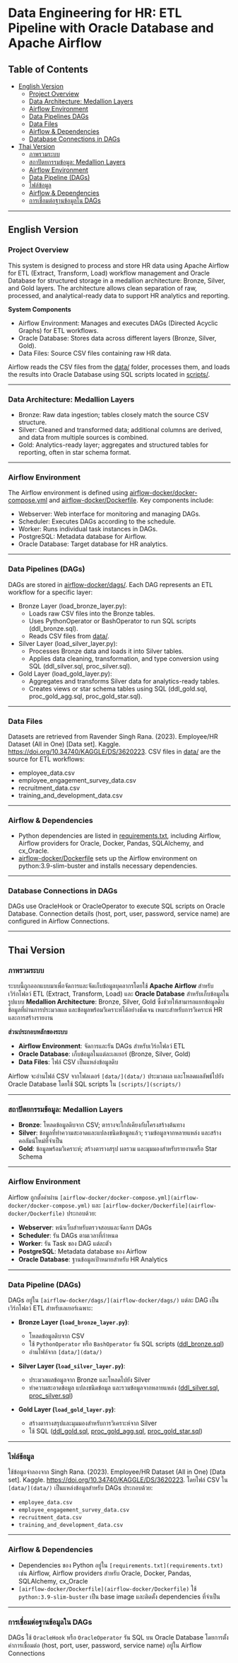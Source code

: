 # Data Engineering for HR: ETL Pipeline with Oracle Database and Apache Airflow

## Table of Contents
- [English Version](#english-version)
  - [Project Overview](#project-overview)
  - [Data Architecture: Medallion Layers](#data-architecture-medallion-layers)
  - [Airflow Environment](#airflow-environment)
  - [Data Pipelines DAGs](#data-pipelines-dags)
  - [Data Files](#data-files)
  - [Airflow & Dependencies](#airflow--dependencies)
  - [Database Connections in DAGs](#database-connections-in-dags)
- [Thai Version](#thai-version)
  - [ภาพรวมระบบ](#ภาพรวมระบบ)
  - [สถาปัตยกรรมข้อมูล: Medallion Layers](#สถาปัตยกรรมข้อมูล-medallion-layers)
  - [Airflow Environment](#airflow-environment-1)
  - [Data Pipeline (DAGs)](#data-pipeline-dags-1)
  - [ไฟล์ข้อมูล](#ไฟล์ข้อมูล)
  - [Airflow & Dependencies](#airflow--dependencies-1)
  - [การเชื่อมต่อฐานข้อมูลใน DAGs](#การเชื่อมต่อฐานข้อมูลใน-dags)

---

## English Version

### Project Overview

This system is designed to process and store HR data using Apache Airflow for ETL (Extract, Transform, Load) workflow management and Oracle Database for structured storage in a medallion architecture: Bronze, Silver, and Gold layers. The architecture allows clean separation of raw, processed, and analytical-ready data to support HR analytics and reporting.

**System Components**
* Airflow Environment: Manages and executes DAGs (Directed Acyclic Graphs) for ETL workflows.
* Oracle Database: Stores data across different layers (Bronze, Silver, Gold).
* Data Files: Source CSV files containing raw HR data.

Airflow reads the CSV files from the [data/](data/) folder, processes them, and loads the results into Oracle Database using SQL scripts located in [scripts/](scripts/).

---

### Data Architecture: Medallion Layers
* Bronze: Raw data ingestion; tables closely match the source CSV structure.
* Silver: Cleaned and transformed data; additional columns are derived, and data from multiple sources is combined.
* Gold: Analytics-ready layer; aggregates and structured tables for reporting, often in star schema format.

---

### Airflow Environment
The Airflow environment is defined using [airflow-docker/docker-compose.yml](airflow-docker/docker-compose.yml) and [airflow-docker/Dockerfile](airflow-docker/Dockerfile). Key components include:
* Webserver: Web interface for monitoring and managing DAGs.
* Scheduler: Executes DAGs according to the schedule.
* Worker: Runs individual task instances in DAGs.
* PostgreSQL: Metadata database for Airflow.
* Oracle Database: Target database for HR analytics.

---

### Data Pipelines (DAGs)
DAGs are stored in [airflow-docker/dags/](airflow-docker/dags/). Each DAG represents an ETL workflow for a specific layer:
* Bronze Layer (load_bronze_layer.py):
  * Loads raw CSV files into the Bronze tables.
  * Uses PythonOperator or BashOperator to run SQL scripts (ddl_bronze.sql).
  * Reads CSV files from [data/](data/).
* Silver Layer (load_silver_layer.py):
  * Processes Bronze data and loads it into Silver tables.
  * Applies data cleaning, transformation, and type conversion using SQL (ddl_silver.sql, proc_silver.sql).
* Gold Layer (load_gold_layer.py):
  * Aggregates and transforms Silver data for analytics-ready tables.
  * Creates views or star schema tables using SQL (ddl_gold.sql, proc_gold_agg.sql, proc_gold_star.sql).

---
 
### Data Files
Datasets are retrieved from Ravender Singh Rana. (2023). Employee/HR Dataset (All in One) [Data set]. Kaggle. https://doi.org/10.34740/KAGGLE/DS/3620223.
CSV files in [data/](data/) are the source for ETL workflows:
* employee_data.csv
* employee_engagement_survey_data.csv
* recruitment_data.csv
* training_and_development_data.csv

---

### Airflow & Dependencies
* Python dependencies are listed in [requirements.txt](requirements.txt), including Airflow, Airflow providers for Oracle, Docker, Pandas, SQLAlchemy, and cx_Oracle.
* [airflow-docker/Dockerfile](airflow-docker/Dockerfile) sets up the Airflow environment on python:3.9-slim-buster and installs necessary dependencies.
  
---

### Database Connections in DAGs
DAGs use OracleHook or OracleOperator to execute SQL scripts on Oracle Database. Connection details (host, port, user, password, service name) are configured in Airflow Connections.

---

## Thai Version

### ภาพรวมระบบ

ระบบนี้ถูกออกแบบมาเพื่อจัดการและจัดเก็บข้อมูลบุคลากรโดยใช้ **Apache Airflow** สำหรับเวิร์กโฟลว์ ETL (Extract, Transform, Load) และ **Oracle Database** สำหรับเก็บข้อมูลในรูปแบบ **Medallion Architecture**: Bronze, Silver, Gold ซึ่งช่วยให้สามารถแยกข้อมูลดิบ ข้อมูลที่ผ่านการประมวลผล และข้อมูลพร้อมวิเคราะห์ได้อย่างชัดเจน เหมาะสำหรับการวิเคราะห์ HR และการสร้างรายงาน

**ส่วนประกอบหลักของระบบ**
- **Airflow Environment**: จัดการและรัน DAGs สำหรับเวิร์กโฟลว์ ETL  
- **Oracle Database**: เก็บข้อมูลในแต่ละเลเยอร์ (Bronze, Silver, Gold)  
- **Data Files**: ไฟล์ CSV เป็นแหล่งข้อมูลดิบ

Airflow จะอ่านไฟล์ CSV จากโฟลเดอร์ `[data/](data/)` ประมวลผล และโหลดผลลัพธ์ไปยัง Oracle Database โดยใช้ SQL scripts ใน `[scripts/](scripts/)`

---

### สถาปัตยกรรมข้อมูล: Medallion Layers

- **Bronze**: โหลดข้อมูลดิบจาก CSV; ตารางจะใกล้เคียงกับโครงสร้างต้นทาง  
- **Silver**: ข้อมูลที่ทำความสะอาดและแปลงชนิดข้อมูลแล้ว; รวมข้อมูลจากหลายแหล่ง และสร้างคอลัมน์ใหม่ที่จำเป็น  
- **Gold**: ข้อมูลพร้อมวิเคราะห์; สร้างตารางสรุป ผลรวม และมุมมองสำหรับรายงานหรือ Star Schema

---

### Airflow Environment

Airflow ถูกตั้งค่าผ่าน `[airflow-docker/docker-compose.yml](airflow-docker/docker-compose.yml)` และ `[airflow-docker/Dockerfile](airflow-docker/Dockerfile)` ประกอบด้วย:

- **Webserver**: หน้าเว็บสำหรับตรวจสอบและจัดการ DAGs  
- **Scheduler**: รัน DAGs ตามเวลาที่กำหนด  
- **Worker**: รัน Task ของ DAG แต่ละตัว  
- **PostgreSQL**: Metadata database ของ Airflow  
- **Oracle Database**: ฐานข้อมูลเป้าหมายสำหรับ HR Analytics  

---

### Data Pipeline (DAGs)

DAGs อยู่ใน `[airflow-docker/dags/](airflow-docker/dags/)` แต่ละ DAG เป็นเวิร์กโฟลว์ ETL สำหรับเลเยอร์เฉพาะ:

- **Bronze Layer (`load_bronze_layer.py`)**:  
  - โหลดข้อมูลดิบจาก CSV  
  - ใช้ `PythonOperator` หรือ `BashOperator` รัน SQL scripts ([ddl_bronze.sql](scripts/bronze/ddl_bronze.sql))  
  - อ่านไฟล์จาก `[data/](data/)`

- **Silver Layer (`load_silver_layer.py`)**:  
  - ประมวลผลข้อมูลจาก Bronze และโหลดไปยัง Silver  
  - ทำความสะอาดข้อมูล แปลงชนิดข้อมูล และรวมข้อมูลจากหลายแหล่ง ([ddl_silver.sql](scripts/silver/ddl_silver.sql), [proc_silver.sql](scripts/silver/proc_silver.sql))  

- **Gold Layer (`load_gold_layer.py`)**:  
  - สร้างตารางสรุปและมุมมองสำหรับการวิเคราะห์จาก Silver  
  - ใช้ SQL ([ddl_gold.sql](scripts/gold/ddl_gold.sql), [proc_gold_agg.sql](scripts/gold/proc_gold_agg.sql), [proc_gold_star.sql](scripts/gold/proc_gold_star.sql))  

---

### ไฟล์ข้อมูล
ใช้ข้อมูลจำลองจาก Singh Rana. (2023). Employee/HR Dataset (All in One) [Data set]. Kaggle. https://doi.org/10.34740/KAGGLE/DS/3620223. โดยไฟล์ CSV ใน `[data/](data/)` เป็นแหล่งข้อมูลสำหรับ DAGs ประกอบด้วย:

- `employee_data.csv`  
- `employee_engagement_survey_data.csv`  
- `recruitment_data.csv`  
- `training_and_development_data.csv`  

---

### Airflow & Dependencies

- Dependencies ของ Python อยู่ใน `[requirements.txt](requirements.txt)` เช่น Airflow, Airflow providers สำหรับ Oracle, Docker, Pandas, SQLAlchemy, cx_Oracle  
- `[airflow-docker/Dockerfile](airflow-docker/Dockerfile)` ใช้ `python:3.9-slim-buster` เป็น base image และติดตั้ง dependencies ที่จำเป็น  

---

### การเชื่อมต่อฐานข้อมูลใน DAGs

DAGs ใช้ `OracleHook` หรือ `OracleOperator` รัน SQL บน Oracle Database โดยการตั้งค่าการเชื่อมต่อ (host, port, user, password, service name) อยู่ใน Airflow Connections  

